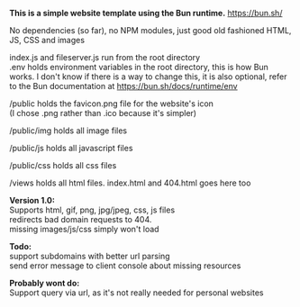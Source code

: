 <b>This is a simple website template using the Bun runtime.</b> https://bun.sh/ <br>

No dependencies (so far), no NPM modules, just good old fashioned HTML, JS, CSS and images<br>

index.js and fileserver.js run from the root directory<br>
.env holds environment variables in the root directory, this is how Bun works. I don't know if there is a way to change this, it is also optional, refer to the Bun documentation at https://bun.sh/docs/runtime/env <br>

/public holds the favicon.png file for the website's icon <br>
(I chose .png rather than .ico because it's simpler)<br>

/public/img holds all image files<br>

/public/js holds all javascript files<br>

/public/css holds all css files<br>

/views holds all html files. index.html and 404.html goes here too<br>

<b>Version 1.0:</b><br>
Supports html, gif, png, jpg/jpeg, css, js files<br>
redirects bad domain requests to 404.<br>
missing images/js/css simply won't load<br>

<b>Todo:</b><br>
support subdomains with better url parsing<br>
send error message to client console about missing resources<br>

<b>Probably wont do:</b><br>
Support query via url, as it's not really needed for personal websites<br>
